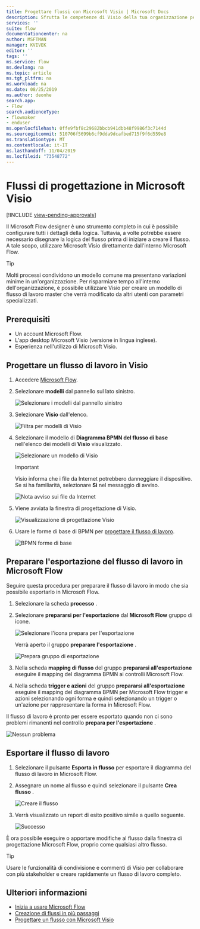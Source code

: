 ```yaml
---
title: Progettare flussi con Microsoft Visio | Microsoft Docs
description: Sfrutta le competenze di Visio della tua organizzazione per creare modelli comuni come punto di partenza per la creazione di flussi.
services: ''
suite: flow
documentationcenter: na
author: MSFTMAN
manager: KVIVEK
editor: ''
tags: ''
ms.service: flow
ms.devlang: na
ms.topic: article
ms.tgt_pltfrm: na
ms.workload: na
ms.date: 08/25/2019
ms.author: deonhe
search.app:
- Flow
search.audienceType:
- flowmaker
- enduser
ms.openlocfilehash: 0ffe9fbf8c29682bbcb941dbb48f9986f3c7144d
ms.sourcegitcommit: 510706f5699b6cf9dda9dcafbed715f9f6d559e8
ms.translationtype: MT
ms.contentlocale: it-IT
ms.lasthandoff: 11/04/2019
ms.locfileid: "73548772"
---
```

# <a name="design-flows-in-microsoft-visio"></a>Flussi di progettazione in Microsoft Visio
[!INCLUDE [view-pending-approvals](includes/cc-rebrand.md)]

Il Microsoft Flow designer è uno strumento completo in cui è possibile configurare tutti i dettagli della logica. Tuttavia, a volte potrebbe essere necessario disegnare la logica del flusso prima di iniziare a creare il flusso. A tale scopo, utilizzare Microsoft Visio direttamente dall'interno Microsoft Flow.

>[!TIP]
> Molti processi condividono un modello comune ma presentano variazioni minime in un'organizzazione. Per risparmiare tempo all'interno dell'organizzazione, è possibile utilizzare Visio per creare un modello di flusso di lavoro master che verrà modificato da altri utenti con parametri specializzati.

## <a name="prerequisites"></a>Prerequisiti

- Un account Microsoft Flow.
- L'app desktop Microsoft Visio (versione in lingua inglese).
- Esperienza nell'utilizzo di Microsoft Visio.

## <a name="design-a-workflow-in-visio"></a>Progettare un flusso di lavoro in Visio

1. Accedere [Microsoft Flow](https://flow.microsoft.com).
1. Selezionare **modelli** dal pannello sul lato sinistro.

     ![Selezionare i modelli dal pannello sinistro](./media/visio-flows/templates-from-left-panel.png)

1. Selezionare **Visio** dall'elenco.

     ![Filtra per modelli di Visio](./media/visio-flows/select-visio.png) 

1. Selezionare il modello di **Diagramma BPMN del flusso di base** nell'elenco dei modelli di **Visio** visualizzato.

     ![Selezionare un modello di Visio](./media/visio-flows/visio-templates.png) 

     >[!IMPORTANT]
     >Visio informa che i file da Internet potrebbero danneggiare il dispositivo. Se si ha familiarità, selezionare **Sì** nel messaggio di avviso.

     ![Nota avviso sui file da Internet](./media/visio-flows/visio-warning.png)

1. Viene avviata la finestra di progettazione di Visio.

     ![Visualizzazione di progettazione Visio](./media/visio-flows/visio-designer.png)


1. Usare le forme di base di BPMN per [progettare il flusso di lavoro](https://support.office.com/article/design-a-microsoft-flow-in-visio-35f0c9a9-912b-486d-88f7-4fc68013ad1a).

   ![BPMN forme di base](./media/visio-flows/bpmn-basic-shapes.png)

## <a name="prepare-to-export-your-workflow-to-microsoft-flow"></a>Preparare l'esportazione del flusso di lavoro in Microsoft Flow

Seguire questa procedura per preparare il flusso di lavoro in modo che sia possibile esportarlo in Microsoft Flow.

1. Selezionare la scheda **processo** .
1. Selezionare **prepararsi per l'esportazione** dal **Microsoft Flow** gruppo di icone.

   ![Selezionare l'icona prepara per l'esportazione](./media/visio-flows/prepare-export-icon.png)
   
   Verrà aperto il gruppo **preparare l'esportazione** .

   ![Prepara gruppo di esportazione](./media/visio-flows/prepare-export-group.png)

1. Nella scheda **mapping di flusso** del gruppo **prepararsi all'esportazione** eseguire il mapping del diagramma BPMN ai controlli Microsoft Flow. 

1. Nella scheda **trigger e azioni** del gruppo **prepararsi all'esportazione** eseguire il mapping del diagramma BPMN per Microsoft Flow trigger e azioni selezionando ogni forma e quindi selezionando un trigger o un'azione per rappresentare la forma in Microsoft Flow.

Il flusso di lavoro è pronto per essere esportato quando non ci sono problemi rimanenti nel controllo **prepara per l'esportazione** .

![Nessun problema](./media/visio-flows/prepare-export-no-issues.png) 

## <a name="export-your-workflow"></a>Esportare il flusso di lavoro
1. Selezionare il pulsante **Esporta in flusso** per esportare il diagramma del flusso di lavoro in Microsoft Flow.
1. Assegnare un nome al flusso e quindi selezionare il pulsante **Crea flusso** .
   
   ![Creare il flusso](./media/visio-flows/export-create-flow.png)

1. Verrà visualizzato un report di esito positivo simile a quello seguente.

    ![Successo](./media/visio-flows/export-create-flow-success.png)

È ora possibile eseguire o apportare modifiche al flusso dalla finestra di progettazione Microsoft Flow, proprio come qualsiasi altro flusso.

>[!TIP]
> Usare le funzionalità di condivisione e commenti di Visio per collaborare con più stakeholder e creare rapidamente un flusso di lavoro completo.

## <a name="learn-more"></a>Ulteriori informazioni

- [Inizia a usare Microsoft Flow](getting-started.md) 
- [Creazione di flussi in più passaggi](multi-step-logic-flow.md)
- [Progettare un flusso con Microsoft Visio](https://support.office.com/article/design-a-microsoft-flow-in-visio-35f0c9a9-912b-486d-88f7-4fc68013ad1a)

     
